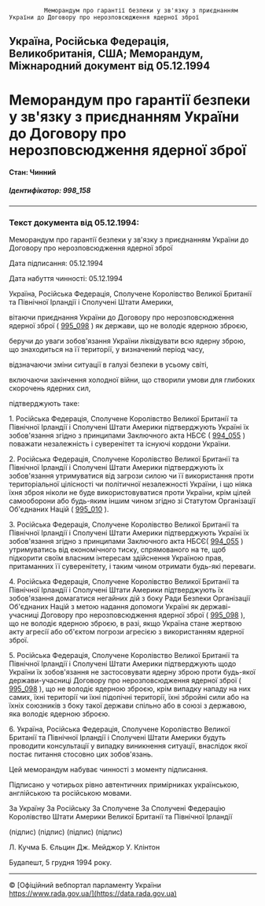               Меморандум про гарантії безпеки у зв'язку з приєднанням України до Договору про нерозповсюдження ядерної зброї

Україна, Російська Федерація, Великобританія, США; Меморандум, Міжнародний документ від 05.12.1994
--------------------------------------------------------------------------------------------------

Меморандум про гарантії безпеки у зв'язку з приєднанням України до Договору про нерозповсюдження ядерної зброї
==============================================================================================================

#### Стан: Чинний

##### Ідентифікатор: 998\_158

* * *

### Текст документа від 05.12.1994:

Меморандум про гарантії безпеки у зв'язку з приєднанням України до Договору про нерозповсюдження ядерної зброї

Дата підписання: 05.12.1994

Дата набуття чинності: 05.12.1994

Україна, Російська Федерація, Сполучене Королівство Великої Британії та Північної Ірландії і Сполучені Штати Америки,

вітаючи приєднання України до Договору про нерозповсюдження ядерної зброї ( [995\_098](/go/995_098) ) як держави, що не володіє ядерною зброєю,

беручи до уваги зобов'язання України ліквідувати всю ядерну зброю, що знаходиться на її території, у визначений період часу,

відзначаючи зміни ситуації в галузі безпеки в усьому світі,

включаючи закінчення холодної війни, що створили умови для глибоких скорочень ядерних сил,

підтверджують таке:

1\. Російська Федерація, Сполучене Королівство Великої Британії та Північної Ірландії і Сполучені Штати Америки підтверджують Україні їх зобов'язання згідно з принципами Заключного акта НБСЄ ( [994\_055](/go/994_055) ) поважати незалежність і суверенітет та існуючі кордони України.

2\. Російська Федерація, Сполучене Королівство Великої Британії та Північної Ірландії і Сполучені Штати Америки підтверджують їх зобов'язання утримуватися від загрози силою чи її використання проти територіальної цілісності чи політичної незалежності України, і що ніяка їхня зброя ніколи не буде використовуватися проти України, крім цілей самооборони або будь-яким іншим чином згідно зі Статутом Організації Об'єднаних Націй ( [995\_010](/go/995_010) ).

3\. Російська Федерація, Сполучене Королівство Великої Британії та Північної Ірландії і Сполучені Штати Америки підтверджують Україні їх зобов'язання згідно з принципами Заключного акта НБСЄ( [994\_055](/go/994_055) ) утримуватись від економічного тиску, спрямованого на те, щоб підкорити своїм власним інтересам здійснення Україною прав, притаманних її суверенітету, і таким чином отримати будь-які переваги.

4\. Російська Федерація, Сполучене Королівство Великої Британії та Північної Ірландії і Сполучені Штати Америки підтверджують їх зобов'язання домагатися негайних дій з боку Ради Безпеки Організації Об'єднаних Націй з метою надання допомоги Україні як державі-учасниці Договору про нерозповсюдження ядерної зброї ( [995\_098](/go/995_098) ), що не володіє ядерною зброєю, в разі, якщо Україна стане жертвою акту агресії або об'єктом погрози агресією з використанням ядерної зброї.

5\. Російська Федерація, Сполучене Королівство Великої Британії та Північної Ірландії і Сполучені Штати Америки підтверджують щодо України їх зобов'язання не застосовувати ядерну зброю проти будь-якої держави-учасниці Договору про нерозповсюдження ядерної зброї ( [995\_098](/go/995_098) ), що не володіє ядерною зброєю, крім випадку нападу на них самих, їхні території чи їхні підопічні території, їхні збройні сили або на їхніх союзників з боку такої держави спільно або в союзі з державою, яка володіє ядерною зброєю.

6\. Україна, Російська Федерація, Сполучене Королівство Великої Британії та Північної Ірландії і Сполучені Штати Америки будуть проводити консультації у випадку виникнення ситуації, внаслідок якої постає питання стосовно цих зобов'язань.

Цей меморандум набуває чинності з моменту підписання.

Підписано у чотирьох рівно автентичних примірниках українською, англійською та російською мовами.

За Україну За Російську За Сполучене За Сполучені Федерацію Королівство Штати Америки Великої Британії та Північної Ірландії

(підпис) (підпис) (підпис) (підпис)

Л. Кучма Б. Єльцин Дж. Мейджор У. Клінтон

Будапешт, 5 грудня 1994 року.

* * *

© [Офіційний вебпортал парламенту України  
https://www.rada.gov.ua/](https://data.rada.gov.ua)